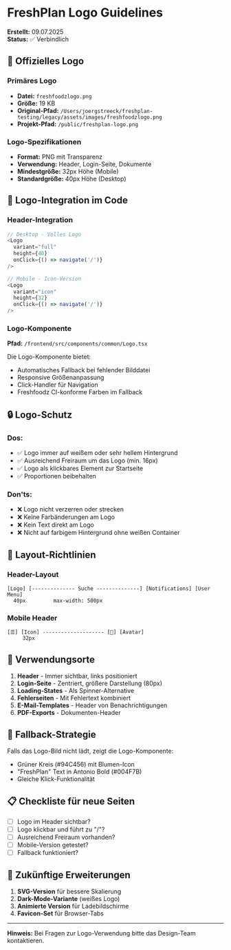 # FreshPlan Logo Guidelines

**Erstellt:** 09.07.2025  
**Status:** ✅ Verbindlich  

## 📍 Offizielles Logo

### Primäres Logo
- **Datei:** `freshfoodzlogo.png`
- **Größe:** 19 KB
- **Original-Pfad:** `/Users/joergstreeck/freshplan-testing/legacy/assets/images/freshfoodzlogo.png`
- **Projekt-Pfad:** `/public/freshplan-logo.png`

### Logo-Spezifikationen
- **Format:** PNG mit Transparenz
- **Verwendung:** Header, Login-Seite, Dokumente
- **Mindestgröße:** 32px Höhe (Mobile)
- **Standardgröße:** 40px Höhe (Desktop)

## 🎨 Logo-Integration im Code

### Header-Integration
```typescript
// Desktop - Volles Logo
<Logo 
  variant="full" 
  height={40}
  onClick={() => navigate('/')}
/>

// Mobile - Icon-Version
<Logo 
  variant="icon" 
  height={32}
  onClick={() => navigate('/')}
/>
```

### Logo-Komponente
**Pfad:** `/frontend/src/components/common/Logo.tsx`

Die Logo-Komponente bietet:
- Automatisches Fallback bei fehlender Bilddatei
- Responsive Größenanpassung
- Click-Handler für Navigation
- Freshfoodz CI-konforme Farben im Fallback

## 🔒 Logo-Schutz

### Dos:
- ✅ Logo immer auf weißem oder sehr hellem Hintergrund
- ✅ Ausreichend Freiraum um das Logo (min. 16px)
- ✅ Logo als klickbares Element zur Startseite
- ✅ Proportionen beibehalten

### Don'ts:
- ❌ Logo nicht verzerren oder strecken
- ❌ Keine Farbänderungen am Logo
- ❌ Kein Text direkt am Logo
- ❌ Nicht auf farbigem Hintergrund ohne weißen Container

## 📐 Layout-Richtlinien

### Header-Layout
```
[Logo] [-------------- Suche --------------] [Notifications] [User Menu]
  40px         max-width: 500px                                         
```

### Mobile Header
```
[☰] [Icon] -------------------- [🔔] [Avatar]
     32px                                    
```

## 🎯 Verwendungsorte

1. **Header** - Immer sichtbar, links positioniert
2. **Login-Seite** - Zentriert, größere Darstellung (80px)
3. **Loading-States** - Als Spinner-Alternative
4. **Fehlerseiten** - Mit Fehlertext kombiniert
5. **E-Mail-Templates** - Header von Benachrichtigungen
6. **PDF-Exports** - Dokumenten-Header

## 🔄 Fallback-Strategie

Falls das Logo-Bild nicht lädt, zeigt die Logo-Komponente:
- Grüner Kreis (#94C456) mit Blumen-Icon
- "FreshPlan" Text in Antonio Bold (#004F7B)
- Gleiche Klick-Funktionalität

## 📋 Checkliste für neue Seiten

- [ ] Logo im Header sichtbar?
- [ ] Logo klickbar und führt zu "/"?
- [ ] Ausreichend Freiraum vorhanden?
- [ ] Mobile-Version getestet?
- [ ] Fallback funktioniert?

## 🚀 Zukünftige Erweiterungen

1. **SVG-Version** für bessere Skalierung
2. **Dark-Mode-Variante** (weißes Logo)
3. **Animierte Version** für Ladebildschirme
4. **Favicon-Set** für Browser-Tabs

---

**Hinweis:** Bei Fragen zur Logo-Verwendung bitte das Design-Team kontaktieren.